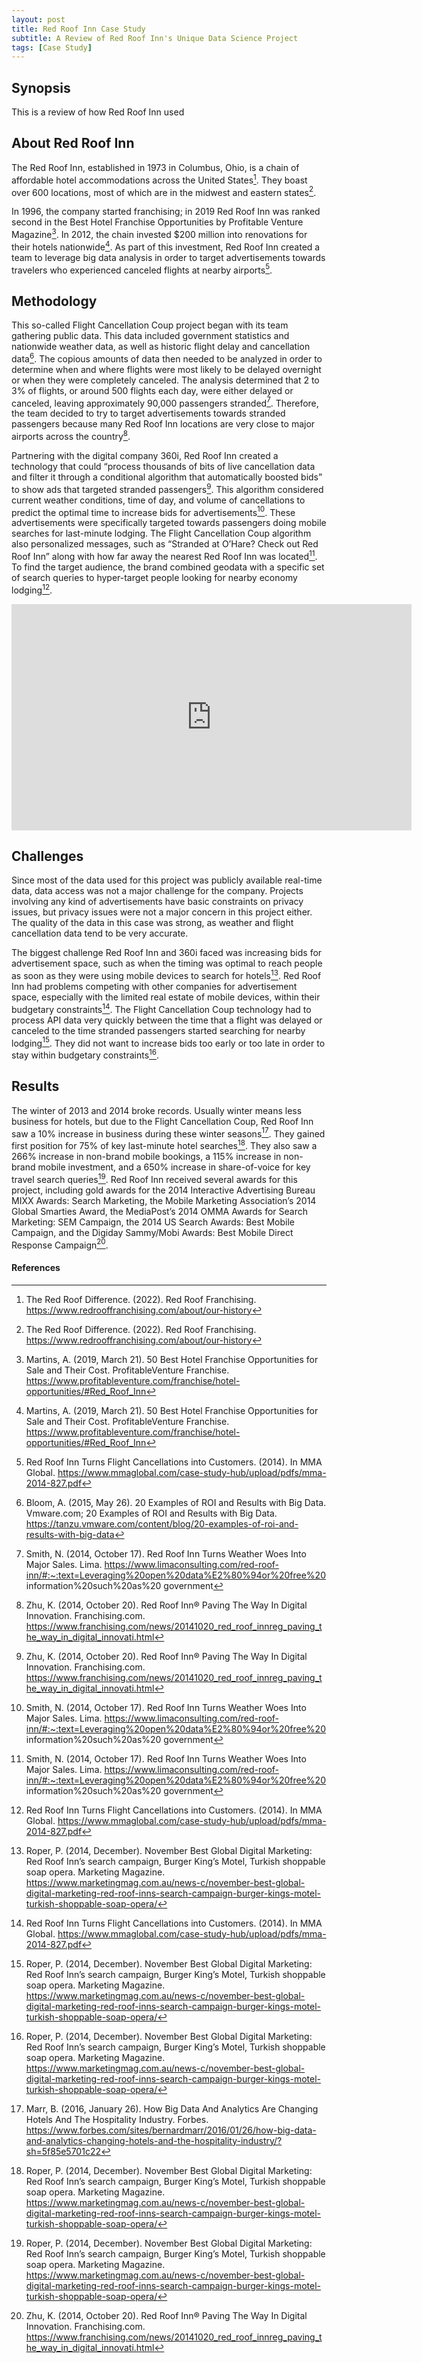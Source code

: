 ```yaml
---
layout: post
title: Red Roof Inn Case Study
subtitle: A Review of Red Roof Inn's Unique Data Science Project
tags: [Case Study]
---
```


## Synopsis
This is a review of how Red Roof Inn used 

## About Red Roof Inn
The Red Roof Inn, established in 1973 in Columbus, Ohio, is a chain of affordable hotel accommodations across the United States[^1]. 
They boast over 600 locations, most of which are in the midwest and eastern states[^1]. 

In 1996, the company started franchising; in 2019 Red Roof Inn was ranked second in the Best Hotel Franchise Opportunities by Profitable Venture Magazine[^2]. 
In 2012, the chain invested $200 million into renovations for their hotels nationwide[^2]. 
As part of this investment, Red Roof Inn created a team to leverage big data analysis in order to target advertisements towards travelers who experienced canceled flights at nearby airports[^3].  

## Methodology  

This so-called Flight Cancellation Coup project began with its team gathering public data. 
This data included government statistics and nationwide weather data, as well as historic flight delay and cancellation data[^4]. 
The copious amounts of data then needed to be analyzed in order to determine when and where flights were most likely to be delayed overnight or when they were completely canceled. 
The analysis determined that 2 to 3% of flights, or around 500 flights each day, were either delayed or canceled, leaving approximately 90,000 passengers stranded[^5]. 
Therefore, the team decided to try to target advertisements towards stranded passengers because many Red Roof Inn locations are very close to major airports across the country[^6].

Partnering with the digital company 360i, Red Roof Inn created a technology that could “process thousands of bits of live cancellation data and filter it through a conditional algorithm that automatically boosted bids” to show ads that targeted stranded passengers[^6]. 
This algorithm considered current weather conditions, time of day, and volume of cancellations  to predict the optimal time to increase bids for advertisements[^5]. 
These advertisements were specifically targeted towards passengers doing mobile searches for last-minute lodging. 
The Flight Cancellation Coup algorithm also personalized messages, such as “Stranded at O’Hare? Check out Red Roof Inn” along with how far away the nearest Red Roof Inn was located[^5]. 
To find the target audience, the brand combined geodata with a specific set of search queries to hyper-target people looking for nearby economy lodging[^3].

<iframe title="vimeo-player" src="https://player.vimeo.com/video/107335362?h=299639e687" width="640" height="362" frameborder="0" allowfullscreen></iframe>

## Challenges

Since most of the data used for this project was publicly available real-time data, data access was not a major challenge for the company. 
Projects involving any kind of advertisements have basic constraints on privacy issues, but privacy issues were not a major concern in this project either. 
The quality of the data in this case was strong, as weather and flight cancellation data tend to be very accurate.

The biggest challenge Red Roof Inn and 360i faced was increasing bids for advertisement space, such as when the timing was optimal to reach people as soon as they were using mobile devices to search for hotels[^7]. 
Red Roof Inn had problems competing with other companies for advertisement space, especially with the limited real estate of mobile devices, within their budgetary constraints[^3]. 
The Flight Cancellation Coup technology had to process API data very quickly between the time that a flight was delayed or canceled to the time stranded passengers started searching for nearby lodging[^7]. 
They did not want to increase bids too early or too late in order to stay within budgetary constraints[^7]. 

## Results

The winter of 2013 and 2014 broke records. 
Usually winter means less business for hotels, but due to the Flight Cancellation Coup, Red Roof Inn saw a 10% increase in business during these winter seasons[^8]. 
They gained first position for 75% of key last-minute hotel searches[^7]. 
They also saw a 266% increase in non-brand mobile bookings, a 115% increase in non-brand mobile investment, and a 650% increase in share-of-voice for key travel search queries[^7]. 
Red Roof Inn received several awards for this project, including gold awards for the 2014 Interactive Advertising Bureau MIXX Awards: Search Marketing, the Mobile Marketing Association’s 2014 Global Smarties Award, the MediaPost’s 2014 OMMA Awards for Search Marketing: SEM Campaign, the 2014 US Search Awards: Best Mobile Campaign, and the Digiday Sammy/Mobi Awards: Best Mobile Direct Response Campaign[^6].

#### References

[^1]: The Red Roof Difference. (2022). Red Roof Franchising. https://www.redrooffranchising.com/about/our-history

[^2]: Martins, A. (2019, March 21). 50 Best Hotel Franchise Opportunities for Sale and Their Cost. ProfitableVenture Franchise. https://www.profitableventure.com/franchise/hotel-opportunities/#Red_Roof_Inn 

[^3]: Red Roof Inn Turns Flight Cancellations into Customers. (2014). In MMA Global. https://www.mmaglobal.com/case-study-hub/upload/pdfs/mma-2014-827.pdf  

[^4]: Bloom, A. (2015, May 26). 20 Examples of ROI and Results with Big Data. Vmware.com; 20 Examples of ROI and Results with Big Data. https://tanzu.vmware.com/content/blog/20-examples-of-roi-and-results-with-big-data  

[^5]: Smith, N. (2014, October 17). Red Roof Inn Turns Weather Woes Into Major Sales. Lima. https://www.limaconsulting.com/red-roof-inn/#:~:text=Leveraging%20open%20data%E2%80%94or%20free%20 information%20such%20as%20 government

[^6]: Zhu, K. (2014, October 20). Red Roof Inn® Paving The Way In Digital Innovation. Franchising.com. https://www.franchising.com/news/20141020_red_roof_innreg_paving_the_way_in_digital_innovati.html

[^7]: Roper, P. (2014, December). November Best Global Digital Marketing: Red Roof Inn’s search campaign, Burger King’s Motel, Turkish shoppable soap opera. Marketing Magazine. https://www.marketingmag.com.au/news-c/november-best-global-digital-marketing-red-roof-inns-search-campaign-burger-kings-motel-turkish-shoppable-soap-opera/  

[^8]: Marr, B. (2016, January 26). How Big Data And Analytics Are Changing Hotels And The Hospitality Industry. Forbes. https://www.forbes.com/sites/bernardmarr/2016/01/26/how-big-data-and-analytics-changing-hotels-and-the-hospitality-industry/?sh=5f85e5701c22  
 


  
  
